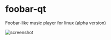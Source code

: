 # foobar-qt

Foobar-like music player for linux (alpha version)

![screenshot](https://imgur.com/c7DieFW.png)
